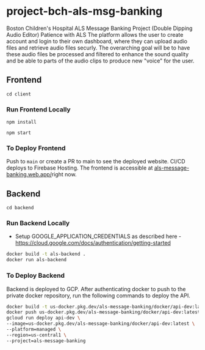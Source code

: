 # project-bch-als-msg-banking

Boston Children's Hospital ALS Message Banking Project (Double Dipping Audio Editor)
Patience with ALS
The platform allows the user to create account and login to their own dashboard, where they can upload audio files and retrieve audio files
securly. The overarching goal will be to have these audio files be processed and filtered to enhance the sound quality and be able to parts of the audio clips to produce new "voice" for the user.

## Frontend

`cd client`

### Run Frontend Locally

`npm install`

`npm start`

### To Deploy Frontend

Push to `main` or create a PR to main to see the deployed website. CI/CD deploys to Firebase Hosting. The frontend is accessible at [als-message-banking.web.app/](https://als-message-banking.web.app/)right now.

## Backend

`cd backend`

### Run Backend Locally

- Setup GOOGLE_APPLICATION_CREDENTIALS as described here - <https://cloud.google.com/docs/authentication/getting-started>

```bash
docker build -t als-backend .
docker run als-backend
```

### To Deploy Backend

Backend is deployed to GCP. After authenticating docker to push to the private docker repository, run the following commands to deploy the API.

```bash
docker build -t us-docker.pkg.dev/als-message-banking/docker/api-dev:latest .
docker push us-docker.pkg.dev/als-message-banking/docker/api-dev:latest
gcloud run deploy api-dev \
--image=us-docker.pkg.dev/als-message-banking/docker/api-dev:latest \
--platform=managed \
--region=us-central1 \
--project=als-message-banking
```
